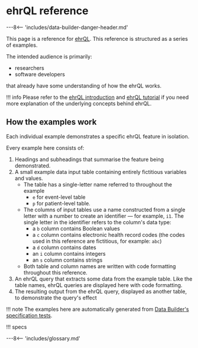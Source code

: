 # ehrQL reference

---8<-- 'includes/data-builder-danger-header.md'

This page is a reference for [ehrQL](intro.md).
This reference is structured as a series of examples.

The intended audience is primarily:

* researchers
* software developers

that already have some understanding of how the ehrQL works.

!!! info
    Please refer to the [ehrQL introduction](intro.md) and [ehrQL tutorial](tutorial/intro.md)
    if you need more explanation of the underlying concepts behind ehrQL.

## How the examples work

Each individual example demonstrates a specific ehrQL feature in isolation.

Every example here consists of:

1. Headings and subheadings that summarise the feature being demonstrated.
2. A small example data input table containing entirely fictitious variables and values.
    * The table has a single-letter name referred to throughout the example
        * `e` for event-level table
        * `p` for patient-level table.
    * The columns of input tables use a name constructed from a single letter with a number
      to create an identifier — for example, `i1`.
      The single letter in the identifier refers to the column's data type:
        * a `b` column contains Boolean values
        * a `c` column contains electronic health record codes
          (the codes used in this reference are fictitious, for example: `abc`)
        * a `d` column contains dates
        * an `i` column contains integers
        * an `s` column contains strings
    * Both table and column names are written with code formatting throughout this reference.
3. An ehrQL query that extracts some data from the example table.
   Like the table names, ehrQL queries are displayed here with code formatting.
4. The resulting output from the ehrQL query,
   displayed as another table,
   to demonstrate the query's effect

!!! note
    The examples here are automatically generated from [Data Builder's specification tests](https://github.com/opensafely-core/databuilder/tree/main/tests/spec).

!!! specs

---8<-- 'includes/glossary.md'

